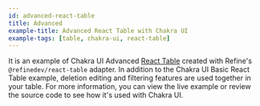 ```yaml
---
id: advanced-react-table
title: Advanced
example-title: Advanced React Table with Chakra UI
example-tags: [table, chakra-ui, react-table]
---
```


It is an example of Chakra UI Advanced [React Table](https://react-table.tanstack.com/) created with Refine's `@refinedev/react-table` adapter. In addition to the Chakra UI Basic React Table example, deletion editing and filtering features are used together in your table. For more information, you can view the live example or review the source code to see how it's used with Chakra UI.

<CodeSandboxExample path="table-chakra-ui-advanced" />
